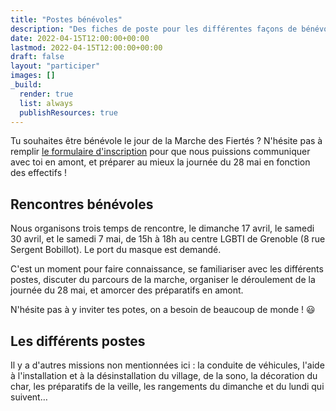 ```yaml
---
title: "Postes bénévoles"
description: "Des fiches de poste pour les différentes façons de bénévoler le jour de la Marche des Fiertés."
date: 2022-04-15T12:00:00+00:00
lastmod: 2022-04-15T12:00:00+00:00
draft: false
layout: "participer"
images: []
_build:
  render: true
  list: always
  publishResources: true
---
```


Tu souhaites être bénévole le jour de la Marche des Fiertés ? N'hésite pas à remplir <span class="sparks">[le formulaire d'inscription](https://framaforms.org/pride-grenoble-2022-etre-benevole-1648540428)</span> pour que nous puissions communiquer avec toi en amont, et préparer au mieux la journée du 28 mai en fonction des effectifs !

## Rencontres bénévoles

Nous organisons trois temps de rencontre, le dimanche 17 avril, le samedi 30 avril, et le samedi 7 mai, de 15h à 18h au centre LGBTI de Grenoble (8 rue Sergent Bobillot). Le port du masque est demandé.

C'est un moment pour faire connaissance, se familiariser avec les différents postes, discuter du parcours de la marche, organiser le déroulement de la journée du 28 mai, et amorcer des préparatifs en amont.

N'hésite pas à y inviter tes potes, on a besoin de beaucoup de monde ! 😃

## Les différents postes

Il y a d'autres missions non mentionnées ici : la conduite de véhicules, l'aide à l'installation et à la désinstallation du village, de la sono, la décoration du char, les préparatifs de la veille, les rangements du dimanche et du lundi qui suivent…
